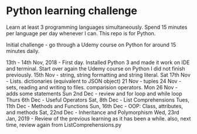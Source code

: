 # Python learning challenge

Learn at least 3 programming languages simultaneously.
Spend 15 minutes per language per day whenever I can.
This repo is for Python.

Initial challenge - go through a Udemy course on Python for around 15 minutes daily.

13th - 14th Nov, 2018 - First day. Installed Python 3 and made it work on IDE and terminal. Start over again the Udemy course on Python I did not finish previously.
15th Nov - string, string formatting and string literal.
Sat 17th Nov - Lists. dictionaries (equivalent to JSON object)
21 Nov - tuples
24 Nov - sets, reading and writing to files. comparision operators.
Mon 26 Nov - adds some statements
Sun 2nd Dec - review and for loop and while loop 
Thurs 6th Dec - Useful Operators
Sat, 8th Dec - List Comprehensions
Tues, 11th Dec - Methods and Functions
Sun, 16th Dec - OOP: Class, attributes, and methods
Sat, 22nd Dec - Inheritance and Polymorphism
Wed, 23rd Jan, 2019 - Review of the previous learning as it has been a while.
also, next time, review again from ListComprehensions.py